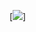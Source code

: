 [![](https://github-readme-stats.vercel.app/api/top-langs?username=auanK&show_icons=true&locale=en&layout=compact&theme=transparent)]
